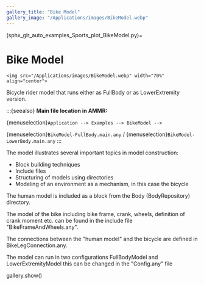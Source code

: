 ```yaml
---
gallery_title: "Bike Model"
gallery_image: "/Applications/images/BikeModel.webp"
---
```


(sphx_glr_auto_examples_Sports_plot_BikeModel.py)=

# Bike Model

````{sidebar} **Example**
<img src="/Applications/images/BikeModel.webp" width="70%" align="center">
````


Bicycle rider model that runs either as
FullBody or as LowerExtremity version.



:::{seealso}
**Main file location in AMMR:**

{menuselection}`Application --> Examples --> BikeModel -->`

{menuselection}`BikeModel-FullBody.main.any` /
{menuselection}`BikeModel-LowerBody.main.any`
:::

The model illustrates several important topics in model
construction:

- Block building techniques
- Include files
- Structuring of models using directories
- Modeling of an environment as a mechanism, in this case the bicycle

The human model is included as a block from the Body (BodyRepository) directory.

The model of the bike including bike frame, crank, wheels, definition of
crank moment etc. can be found in the include file "BikeFrameAndWheels.any".

The connections between the "human model" and the bicycle are defined in
BikeLegConnection.any.

The model can run in two configurations FullBodyModel and LowerExtremityModel this
can be changed in the "Config.any" file

gallery.show()
